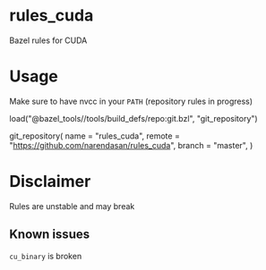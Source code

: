 # rules_cuda
Bazel rules for CUDA

# Usage

Make sure to have nvcc in your `PATH` (repository rules in progress)

load("@bazel_tools//tools/build_defs/repo:git.bzl", "git_repository")

git_repository(
    name = "rules_cuda",
    remote = "https://github.com/narendasan/rules_cuda",
    branch = "master",
)


# Disclaimer 

Rules are unstable and may break

## Known issues

`cu_binary` is broken
